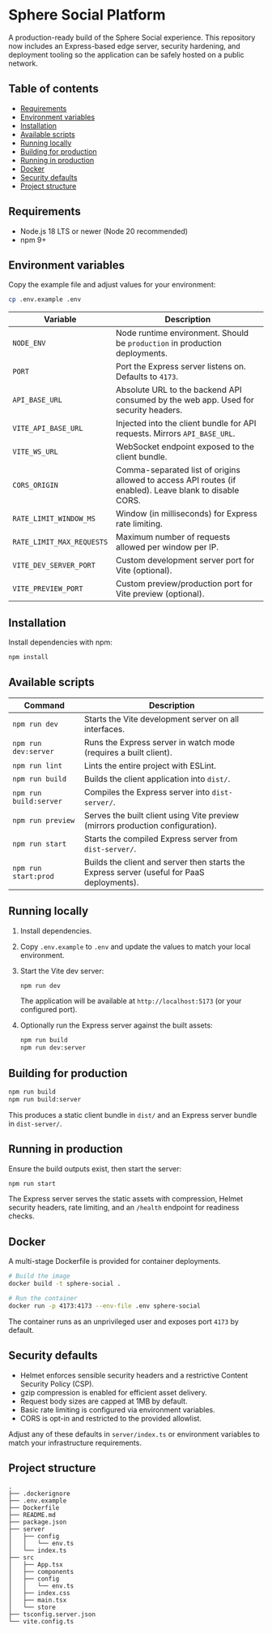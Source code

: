 # Sphere Social Platform

A production-ready build of the Sphere Social experience. This repository now includes an Express-based edge server, security hardening, and deployment tooling so the application can be safely hosted on a public network.

## Table of contents

- [Requirements](#requirements)
- [Environment variables](#environment-variables)
- [Installation](#installation)
- [Available scripts](#available-scripts)
- [Running locally](#running-locally)
- [Building for production](#building-for-production)
- [Running in production](#running-in-production)
- [Docker](#docker)
- [Security defaults](#security-defaults)
- [Project structure](#project-structure)

## Requirements

- Node.js 18 LTS or newer (Node 20 recommended)
- npm 9+

## Environment variables

Copy the example file and adjust values for your environment:

```bash
cp .env.example .env
```

| Variable | Description |
| --- | --- |
| `NODE_ENV` | Node runtime environment. Should be `production` in production deployments. |
| `PORT` | Port the Express server listens on. Defaults to `4173`. |
| `API_BASE_URL` | Absolute URL to the backend API consumed by the web app. Used for security headers. |
| `VITE_API_BASE_URL` | Injected into the client bundle for API requests. Mirrors `API_BASE_URL`. |
| `VITE_WS_URL` | WebSocket endpoint exposed to the client bundle. |
| `CORS_ORIGIN` | Comma-separated list of origins allowed to access API routes (if enabled). Leave blank to disable CORS. |
| `RATE_LIMIT_WINDOW_MS` | Window (in milliseconds) for Express rate limiting. |
| `RATE_LIMIT_MAX_REQUESTS` | Maximum number of requests allowed per window per IP. |
| `VITE_DEV_SERVER_PORT` | Custom development server port for Vite (optional). |
| `VITE_PREVIEW_PORT` | Custom preview/production port for Vite preview (optional). |

## Installation

Install dependencies with npm:

```bash
npm install
```

## Available scripts

| Command | Description |
| --- | --- |
| `npm run dev` | Starts the Vite development server on all interfaces. |
| `npm run dev:server` | Runs the Express server in watch mode (requires a built client). |
| `npm run lint` | Lints the entire project with ESLint. |
| `npm run build` | Builds the client application into `dist/`. |
| `npm run build:server` | Compiles the Express server into `dist-server/`. |
| `npm run preview` | Serves the built client using Vite preview (mirrors production configuration). |
| `npm run start` | Starts the compiled Express server from `dist-server/`. |
| `npm run start:prod` | Builds the client and server then starts the Express server (useful for PaaS deployments). |

## Running locally

1. Install dependencies.
2. Copy `.env.example` to `.env` and update the values to match your local environment.
3. Start the Vite dev server:

   ```bash
   npm run dev
   ```

   The application will be available at `http://localhost:5173` (or your configured port).

4. Optionally run the Express server against the built assets:

   ```bash
   npm run build
   npm run dev:server
   ```

## Building for production

```bash
npm run build
npm run build:server
```

This produces a static client bundle in `dist/` and an Express server bundle in `dist-server/`.

## Running in production

Ensure the build outputs exist, then start the server:

```bash
npm run start
```

The Express server serves the static assets with compression, Helmet security headers, rate limiting, and an `/health` endpoint for readiness checks.

## Docker

A multi-stage Dockerfile is provided for container deployments.

```bash
# Build the image
docker build -t sphere-social .

# Run the container
docker run -p 4173:4173 --env-file .env sphere-social
```

The container runs as an unprivileged user and exposes port `4173` by default.

## Security defaults

- Helmet enforces sensible security headers and a restrictive Content Security Policy (CSP).
- gzip compression is enabled for efficient asset delivery.
- Request body sizes are capped at 1MB by default.
- Basic rate limiting is configured via environment variables.
- CORS is opt-in and restricted to the provided allowlist.

Adjust any of these defaults in `server/index.ts` or environment variables to match your infrastructure requirements.

## Project structure

```
.
├── .dockerignore
├── .env.example
├── Dockerfile
├── README.md
├── package.json
├── server
│   ├── config
│   │   └── env.ts
│   └── index.ts
├── src
│   ├── App.tsx
│   ├── components
│   ├── config
│   │   └── env.ts
│   ├── index.css
│   ├── main.tsx
│   └── store
├── tsconfig.server.json
└── vite.config.ts
```

